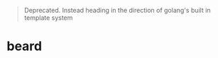 > Deprecated. Instead heading in the direction of golang's built in template system

beard
=========

